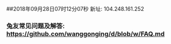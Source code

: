 ##2018年09月28日07时12分07秒 新址: 104.248.161.252
### 兔友常见问题及解答: https://github.com/wanggonging/d/blob/w/FAQ.md
